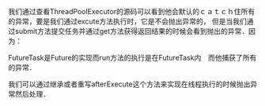 

我们通过查看ThreadPoolExecutor的源码可以看到他会默认的ｃａｔｃｈ住所有的异常，要是我们通过excute方法执行时，它是不会抛出异常的，
但是当我们通过submit方法提交任务并通过get方法获得返回结果的时候会看到抛出的异常．因为：

FutureTask是Future的实现而run方法的执行是在FutureTask内　而他捕获了所有的异常．

我们可以通过继承或者重写afterExecute这个方法来实现在线程执行的时候抛出异常然后处理．

